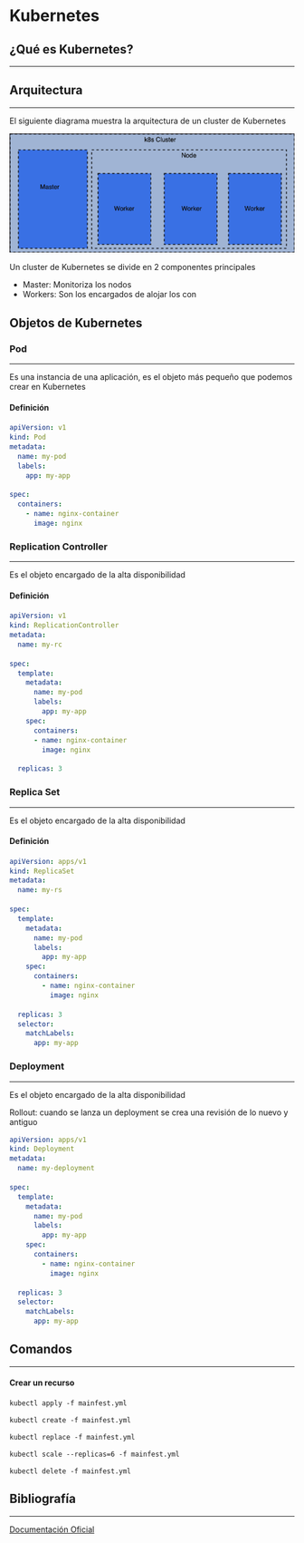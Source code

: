 # Kubernetes

## ¿Qué es Kubernetes?
***


## Arquitectura
***
El siguiente diagrama muestra la arquitectura de un cluster de Kubernetes

![](./resources/images/k8sGeneralArchitecture.png)

Un cluster de Kubernetes se divide en 2 componentes principales
* Master: Monitoriza los nodos
* Workers: Son los encargados de alojar los con


## Objetos de Kubernetes

### Pod
***
Es una instancia de una aplicación, es el objeto más pequeño que podemos crear en Kubernetes


#### Definición

```yaml
apiVersion: v1
kind: Pod
metadata: 
  name: my-pod
  labels:
    app: my-app
    
spec:
  containers:
    - name: nginx-container
      image: nginx

```

### Replication Controller
***
Es el objeto encargado de la alta disponibilidad

#### Definición

```yaml
apiVersion: v1
kind: ReplicationController
metadata:
  name: my-rc

spec:
  template:
    metadata:
      name: my-pod
      labels:
        app: my-app
    spec:
      containers:
      - name: nginx-container
        image: nginx

  replicas: 3
```

### Replica Set
***
Es el objeto encargado de la alta disponibilidad

#### Definición

```yaml
apiVersion: apps/v1
kind: ReplicaSet
metadata:
  name: my-rs

spec:
  template:
    metadata:
      name: my-pod
      labels:
        app: my-app
    spec:
      containers:
        - name: nginx-container
          image: nginx

  replicas: 3
  selector:
    matchLabels:
      app: my-app
```

### Deployment
***
Es el objeto encargado de la alta disponibilidad

Rollout: cuando se lanza un deployment se crea una revisión de lo nuevo y antiguo




```yaml
apiVersion: apps/v1
kind: Deployment
metadata:
  name: my-deployment

spec:
  template:
    metadata:
      name: my-pod
      labels:
        app: my-app
    spec:
      containers:
        - name: nginx-container
          image: nginx

  replicas: 3
  selector:
    matchLabels:
      app: my-app
```

## Comandos
***

#### Crear un recurso
```shell
kubectl apply -f mainfest.yml
```

```shell
kubectl create -f mainfest.yml
```

```shell
kubectl replace -f mainfest.yml
```

```shell
kubectl scale --replicas=6 -f mainfest.yml
```

```shell
kubectl delete -f mainfest.yml
```

## Bibliografía
***
[Documentación Oficial](https://kubernetes.io/es/docs/home/)